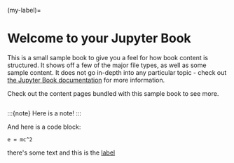 (my-label)=
# Welcome to your Jupyter Book

This is a small sample book to give you a feel for how book content is
structured.
It shows off a few of the major file types, as well as some sample content.
It does not go in-depth into any particular topic - check out [the Jupyter Book documentation](https://jupyterbook.org) for more information.

Check out the content pages bundled with this sample book to see more.

```{tableofcontents}
```
:::{note}
Here is a note!
:::

And here is a code block:

```
e = mc^2
```

there's some text and this is the [label](my-label)